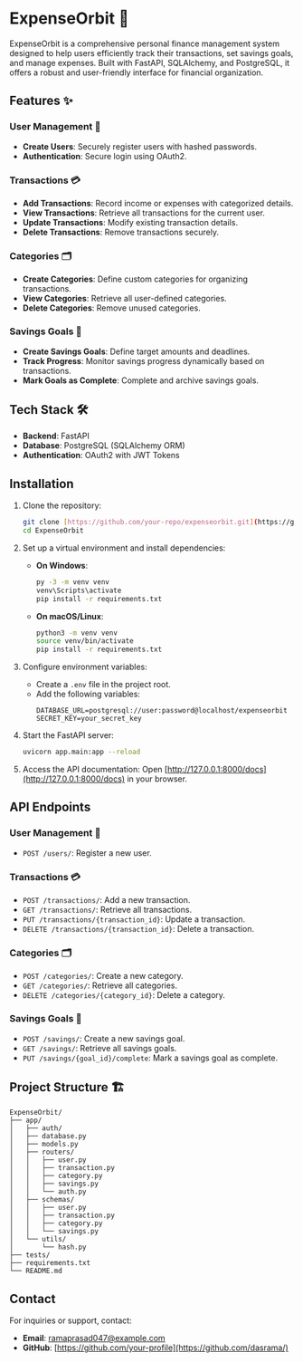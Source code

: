 # ExpenseOrbit 🚀

ExpenseOrbit is a comprehensive personal finance management system designed to help users efficiently track their transactions, set savings goals, and manage expenses. Built with FastAPI, SQLAlchemy, and PostgreSQL, it offers a robust and user-friendly interface for financial organization.

## Features ✨

### User Management 👤
- **Create Users**: Securely register users with hashed passwords.
- **Authentication**: Secure login using OAuth2.

### Transactions 💳
- **Add Transactions**: Record income or expenses with categorized details.
- **View Transactions**: Retrieve all transactions for the current user.
- **Update Transactions**: Modify existing transaction details.
- **Delete Transactions**: Remove transactions securely.

### Categories 🗂️
- **Create Categories**: Define custom categories for organizing transactions.
- **View Categories**: Retrieve all user-defined categories.
- **Delete Categories**: Remove unused categories.

### Savings Goals 🎯
- **Create Savings Goals**: Define target amounts and deadlines.
- **Track Progress**: Monitor savings progress dynamically based on transactions.
- **Mark Goals as Complete**: Complete and archive savings goals.

## Tech Stack 🛠️

- **Backend**: FastAPI
- **Database**: PostgreSQL (SQLAlchemy ORM)
- **Authentication**: OAuth2 with JWT Tokens

## Installation

1. Clone the repository:
   ```bash
   git clone [https://github.com/your-repo/expenseorbit.git](https://github.com/dasrama/ExpenseOrbit.git)
   cd ExpenseOrbit
   ```

2. Set up a virtual environment and install dependencies:

   - **On Windows**:
     ```bash
     py -3 -m venv venv
     venv\Scripts\activate
     pip install -r requirements.txt
     ```

   - **On macOS/Linux**:
     ```bash
     python3 -m venv venv
     source venv/bin/activate
     pip install -r requirements.txt
     ```

3. Configure environment variables:
   - Create a `.env` file in the project root.
   - Add the following variables:
     ```env
     DATABASE_URL=postgresql://user:password@localhost/expenseorbit
     SECRET_KEY=your_secret_key
     ```

4. Start the FastAPI server:
   ```bash
   uvicorn app.main:app --reload
   ```

5. Access the API documentation:
   Open [http://127.0.0.1:8000/docs](http://127.0.0.1:8000/docs) in your browser.

## API Endpoints


### User Management 👤
- `POST /users/`: Register a new user.

### Transactions 💳
- `POST /transactions/`: Add a new transaction.
- `GET /transactions/`: Retrieve all transactions.
- `PUT /transactions/{transaction_id}`: Update a transaction.
- `DELETE /transactions/{transaction_id}`: Delete a transaction.

### Categories 🗂️
- `POST /categories/`: Create a new category.
- `GET /categories/`: Retrieve all categories.
- `DELETE /categories/{category_id}`: Delete a category.

### Savings Goals 🎯
- `POST /savings/`: Create a new savings goal.
- `GET /savings/`: Retrieve all savings goals.
- `PUT /savings/{goal_id}/complete`: Mark a savings goal as complete.

## Project Structure 🏗️

```
ExpenseOrbit/
├── app/
│   ├── auth/
│   ├── database.py
│   ├── models.py
│   ├── routers/
│   │   ├── user.py
│   │   ├── transaction.py
│   │   ├── category.py
│   │   ├── savings.py
│   │   └── auth.py
│   ├── schemas/
│   │   ├── user.py
│   │   ├── transaction.py
│   │   ├── category.py
│   │   └── savings.py
│   └── utils/
│       └── hash.py
├── tests/
├── requirements.txt
└── README.md
```


## Contact

For inquiries or support, contact:
- **Email**: ramaprasad047@example.com
- **GitHub**: [https://github.com/your-profile](https://github.com/dasrama/)
